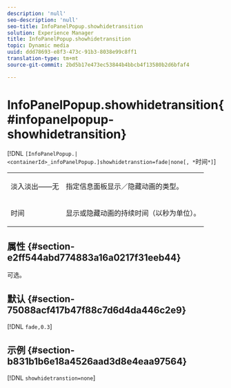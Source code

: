 ```yaml
---
description: 'null'
seo-description: 'null'
seo-title: InfoPanelPopup.showhidetransition
solution: Experience Manager
title: InfoPanelPopup.showhidetransition
topic: Dynamic media
uuid: ddd78693-e8f3-473c-91b3-8038e99c8ff1
translation-type: tm+mt
source-git-commit: 2bd5b17e473ec53844b4bbcb4f13580b2d6bfaf4

---
```



# InfoPanelPopup.showhidetransition{#infopanelpopup-showhidetransition}

[!DNL `[InfoPanelPopup.|<containerId>_infoPanelPopup.]showhidetranstion=fade|none[, *`时间`*]`]

<table id="table_863763B730A949AA8C0E11E6F8461E3A"> 
 <tbody> 
  <tr> 
   <td colname="col1"> <p><span class="codeph"> 淡入淡出——无</span> </p> </td> 
   <td colname="col2"> <p> 指定信息面板显示／隐藏动画的类型。 </p> </td> 
  </tr> 
  <tr> 
   <td> <p> <span class="codeph"><span class="varname"> 时间</span></span> </p> </td> 
   <td> <p> 显示或隐藏动画的持续时间（以秒为单位）。 </p> </td> 
  </tr> 
 </tbody> 
</table>

## 属性 {#section-e2ff544abd774883a16a0217f31eeb44}

可选。

## 默认 {#section-75088acf417b47f88c7d6d4da446c2e9}

[!DNL `fade,0.3`]

## 示例 {#section-b831b1b6e18a4526aad3d8e4eaa97564}

[!DNL `showhidetranstion=none`]
